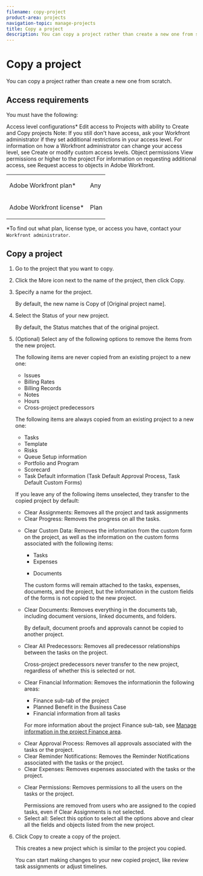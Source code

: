 ```yaml
---
filename: copy-project
product-area: projects
navigation-topic: manage-projects
title: Copy a project
description: You can copy a project rather than create a new one from scratch.
---
```


# Copy a project

You can copy a project rather than create a new one from scratch.

## Access requirements

You must have the following:

<table cellspacing="15"> 
 <col> 
 <col> 
 <tbody> 
  <tr> 
   <td> <p><span>Adobe Workfront</span> plan*</p> </td> 
   <td>Any</td> 
  </tr> 
  <tr> 
   <td> <p><span>Adobe Workfront</span> license*</p> </td> 
   <td> <p><span>Plan</span> </p> </td> 
  </tr> Access level configurations* Edit access to Projects with ability to Create and Copy projects Note: If you still don't have access, ask your Workfront administrator if they set additional restrictions in your access level. For information on how a Workfront administrator can change your access level, see Create or modify custom access levels. Object permissions View permissions or higher to the project For information on requesting additional access, see Request access to objects in Adobe Workfront. 
 </tbody> 
</table>

&#42;To find out what plan, license type, or access you have, contact your `Workfront administrator`.

## Copy a project

<ol> 
 <li value="1">Go to the project that you want to copy.</li> 
 <li value="2"> <p> Click the More icon next to the name of the project, then click Copy.<br></p> <p> </p> </li> 
 <li value="3"> <p>Specify a name for the project.<br></p> <p>By default, the new name is <span class="bold">Copy of [Original project name].</span></p> </li> 
 <li value="4"> <p>Select the <span class="bold">Status</span> of your new project. </p> <p>By default, the <span class="bold">Status</span> matches that of the original project.</p> </li> 
 <li value="5"> <p>(Optional) Select any of the following options to remove the items from the new project.</p> <note type="important"> 
   <p> The following items are never copied from an existing project to a new one: <br></p> 
   <ul> 
    <li>Issues<br></li> 
    <li>Billing Rates</li> 
    <li>Billing Records<br></li> 
    <li>Notes<br></li> 
    <li>Hours</li> 
    <li>Cross-project predecessors</li> 
   </ul> 
   <p>The following items are always copied from an existing project to a new one:</p> 
   <ul> 
    <li>Tasks</li> 
    <li>Template</li> 
    <li>Risks</li> 
    <li>Queue Setup information</li> 
    <li>Portfolio and Program</li> 
    <li>Scorecard</li> 
    <li>Task Default information (Task Default Approval Process, Task Default Custom Forms)</li> 
   </ul> 
  </note> <p>If you leave any of the following items unselected, they transfer to the copied project by default:</p> 
  <ul> 
   <li><span class="bold">Clear Assignments</span>: Removes all the project and task assignments</li> 
   <li><span class="bold">Clear Progress</span>: Removes the progress on all the tasks.</li> 
   <li> <p><span class="bold">Clear Custom Data</span>: Removes the information from the custom form on the project, as well as the information on the custom forms associated with the following items:</p> 
    <ul> 
     <li>Tasks</li> 
     <li>Expenses</li> 
     <li> <p>Documents</p> </li> 
    </ul> <p>The custom forms will remain attached to the tasks, expenses, documents, and the project, but the information in the custom fields of the forms is not copied to the new project. </p> </li> 
   <li> <p><span class="bold">Clear Documents</span>: Removes everything in the documents tab, including document versions, linked documents, and folders.</p> <p>By default, document <span>proofs</span> and approvals cannot be copied to another project. </p> </li> 
   <li> <p><span class="bold">Clear All Predecessors</span>: Removes all predecessor relationships between the tasks on the project. </p> <note type="tip">
     Cross-project predecessors never transfer to the new project, regardless of whether this is selected or not. 
    </note> </li> 
   <li> <p><span class="bold">Clear Financial Information</span>: Removes the informationin the following areas: </p> 
    <ul> 
     <li>Finance sub-tab of the project</li> 
     <li> Planned Benefit in the Business Case</li> 
     <li>Financial information from all tasks<br></li> 
    </ul> <p>For more information about the project Finance sub-tab, see <a href="../../../manage-work/projects/project-finances/manage-project-finance-area.md" class="MCXref xref">Manage information in the project Finance area</a>.</p> </li> 
  </ul> 
  <ul> 
   <li><span class="bold">Clear Approval Process</span>: Removes all approvals associated with the tasks or the project. </li> 
   <li><span class="bold">Clear Reminder Notifications</span>: Removes the Reminder Notifications associated with the tasks or the project. </li> 
   <li><span class="bold">Clear Expenses</span>: Removes expenses associated with the tasks or the project. </li> 
   <li> <p><span class="bold">Clear Permissions</span>: Removes permissions to all the users on the tasks or the project.</p> <note type="note">
     Permissions are removed from users who are assigned to the copied tasks, even if 
     <span class="bold">Clear Assignments</span> is not selected.
    </note> </li> 
   <li><span class="bold">Select all</span>: Select this option to select all the options above and clear all the fields and objects listed from the new project.</li> 
  </ul> </li> 
 <li value="6"> <p>Click <span class="bold">Copy</span> to create a copy of the project.</p> <p>This creates a new project which is similar to the project you copied.<br></p> <p>You can start making changes to your new copied project, like review task assignments or adjust timelines.</p> </li> 
</ol>

